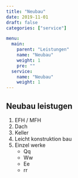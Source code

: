 ```yaml
---
title: "Neubau"
date: 2019-11-01
draft: false
categories: ["service"]

menu:
  main:
    parent: "Leistungen"
    name: "Neubau"
    weight: 1
    pre: ""
  service:
    name: "Neubau"
    weight: 1
---
```


## Neubau leistugen

1. EFH / MFH
1. Dach
1. Keller
1. Leicht konstruktion bau
1. Einzel werke
    * Qq
    * Ww
    * Ee
    * rr
